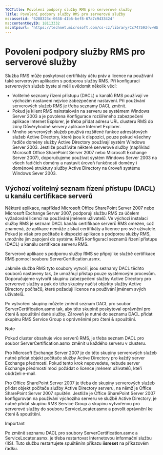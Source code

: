 ```yaml
---
TOCTitle: Povolení podpory služby RMS pro serverové služby
Title: Povolení podpory služby RMS pro serverové služby
ms:assetid: '6288323c-0638-41b6-bef8-67a7c9433424'
ms:contentKeyID: 18113332
ms:mtpsurl: 'https://technet.microsoft.com/cs-cz/library/Cc747593(v=WS.10)'
---
```


Povolení podpory služby RMS pro serverové služby
================================================

Služba RMS může poskytovat certifikáty účtu práv a licence na používání také serverovým aplikacím s podporou služby RMS. Při konfiguraci serverových služeb byste si měli uvědomit několik věcí:

-   Volitelné seznamy řízení přístupu (DACL) u kanálů RMS používají ve výchozím nastavení nejvíce zabezpečené nastavení. Při používání serverových služeb RMS je třeba seznamy DACL změnit.
-   Pokud je klient RMS nainstalován na serveru se systémem Windows Server 2003 a je povolena Konfigurace rozšířeného zabezpečení aplikace Internet Explorer, je třeba přidat adresu URL clusteru RMS do zóny Důvěryhodné servery aplikace Internet Explorer.
-   Mnoho serverových služeb používá rozšířené funkce adresářových služeb Active Directory, které jsou k dispozici, pouze pokud všechny řadiče domény služby Active Directory používají systém Windows Server 2003. Jestliže používáte některé serverové služby (například Microsoft Office SharePoint Server 2007 nebo Microsoft Exchange Server 2007), doporučujeme používat systém Windows Server 2003 na všech řadičích domény a nastavit úroveň funkčnosti domény i doménové struktury služby Active Directory na úroveň systému Windows Sever 2003.

Výchozí volitelný seznam řízení přístupu (DACL) u kanálu certifikace serverů
----------------------------------------------------------------------------

Některé aplikace, například Microsoft Office SharePoint Server 2007 nebo Microsoft Exchange Server 2007, podporují službu RMS za účelem vyžadování licencí na používání jménem uživatelů. Ve výchozí instalaci služby RMS je seznam DACL kanálu certifikace serverů RMS omezen, což znamená, že aplikace nemůže získat certifikáty a licence pro své uživatele. Pokud je však pro počítače k dispozici aplikace s podporou služby RMS, umožníte jim zapojení do systému RMS konfigurací seznamů řízení přístupu (DACL) u kanálu certifikace serveru RMS.

Serverové aplikace s podporou služby RMS se připojí ke službě certifikace RMS pomocí souboru ServerCertification.asmx.

Jakmile služba RMS tyto soubory vytvoří, jsou seznamy DACL těchto souborů nastaveny tak, že umožňují přístup pouze systémovým procesům. Doporučujeme vytvořit skupinu zabezpečení služby Active Directory pro serverové služby a pak do této skupiny načíst objekty služby Active Directory počítačů, které požadují licence na používání jménem svých uživatelů.

Po vytvoření skupiny můžete změnit seznam DACL pro soubor ServerCertification.asmx tak, aby této skupině poskytoval oprávnění pro čtení & spouštění dané služby. Zároveň je nutné do seznamu DACL přidat skupinu RMS Service Group s oprávněními pro čtení & spouštění.

> [!NOTE]
> Pokud cluster obsahuje více serverů RMS, je třeba seznam DACL pro soubor ServerCertification.asmx změnit u každého serveru v clusteru. 

Pro Microsoft Exchange Server 2007 je do této skupiny serverových služeb nutné přidat objekt počítače služby Active Directory pro každý server Exchange předmostí. Pokud tento krok nepovedete, nebude server Exchange předmostí moci požádat o licence jménem uživatelů, kteří obdrželi e-mail.

Pro Office SharePoint Server 2007 je třeba do skupiny serverových služeb přidat objekt počítače služby Active Directory serveru, na němž je Office SharePoint Server 2007 spuštěn. Jestliže je Office SharePoint Server 2007 konfigurován na používání výchozího serveru ve službě Active Directory, je nutné přidat skupinu RMS Service Group a skupinu vytvořenou pro serverové služby do souboru ServiceLocater.asmx a povolit oprávnění ke čtení & spouštění.

> [!IMPORTANT]
> Po změně seznamu DACL pro soubory ServerCertification.asmx a ServiceLocater.asmx. je třeba restartovat Internetovou informační službu (IIS). Tuto službu restartujete spuštěním příkazu **iisreset** na příkazovém řádku. 
